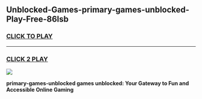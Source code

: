 
## Unblocked-Games-primary-games-unblocked-Play-Free-86lsb
<h3>
<a href="https://premium76.site?title=primary-games-unblocked&ref=23A">CLICK TO PLAY</a></h3>
<hr>

<h3>
<a href="https://premium76.site?title=primary-games-unblocked&ref=23A">CLICK 2 PLAY</a>
  
</h3>

<a href="https://premium76.site?title=primary-games-unblocked&ref=23A"><img src="https://clearcache.store/games.png"></a>


**primary-games-unblocked games unblocked: Your Gateway to Fun and Accessible Online Gaming**
